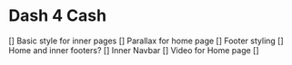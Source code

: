 # Dash 4 Cash

[] Basic style for inner pages
[] Parallax for home page
[] Footer styling
[] Home and inner footers?
[] Inner Navbar
[] Video for Home page
[]
